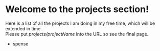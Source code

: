 # Welcome to the projects section!
Here is a list of all the projects I am doing in my free time, which will be extended in time.  
Please put _projects/projectName_ into the URL so see the final page.

* spense
